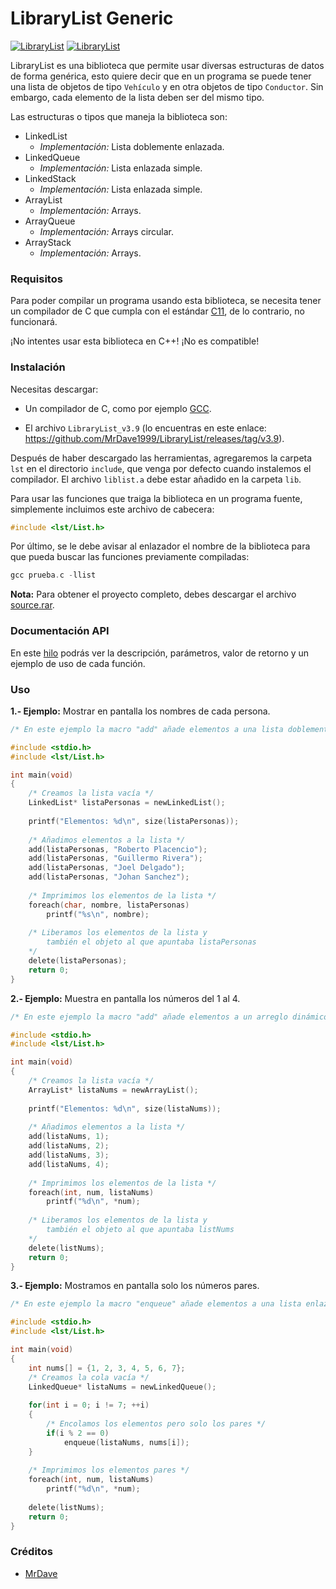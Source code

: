 # LibraryList Generic
[![LibraryList](https://img.shields.io/badge/C-ListGeneric-blue)](https://github.com/MrDave1999/LibraryList)
[![LibraryList](https://img.shields.io/badge/LibraryList-v3.9-blue)](https://github.com/MrDave1999/LibraryList)

LibraryList es una biblioteca que permite usar diversas estructuras de datos de forma genérica, esto quiere decir que en un programa se puede tener una lista de objetos de tipo `Vehículo` y en otra objetos de tipo `Conductor`. Sin embargo, cada elemento de la lista deben ser del mismo tipo.

Las estructuras o tipos que maneja la biblioteca son:

- LinkedList
  - *Implementación:* Lista doblemente enlazada.
- LinkedQueue
  - *Implementación:* Lista enlazada simple.
- LinkedStack
  - *Implementación:* Lista enlazada simple.
- ArrayList
  - *Implementación:* Arrays.
- ArrayQueue
  - *Implementación:* Arrays circular.
- ArrayStack
  - *Implementación:* Arrays.

### Requisitos

Para poder compilar un programa usando esta biblioteca, se necesita tener un compilador de C que cumpla con el estándar [C11](https://es.wikipedia.org/wiki/C_(lenguaje_de_programaci%C3%B3n)#C11), de lo contrario, no funcionará.

¡No intentes usar esta biblioteca en C++! ¡No es compatible!

### Instalación

Necesitas descargar:

- Un compilador de C, como por ejemplo [GCC](https://jmeubank.github.io/tdm-gcc/download/).

- El archivo `LibraryList_v3.9` (lo encuentras en este enlace: https://github.com/MrDave1999/LibraryList/releases/tag/v3.9).

Después de haber descargado las herramientas, agregaremos la carpeta `lst` en el directorio `include`, que venga por defecto cuando instalemos el compilador. El archivo `liblist.a` debe estar añadido en la carpeta `lib`.

Para usar las funciones que traiga la biblioteca en un programa fuente, simplemente incluimos este archivo de cabecera:
```c
#include <lst/List.h>
```
Por último, se le debe avisar al enlazador el nombre de la biblioteca para que pueda buscar las funciones previamente compiladas:
```c
gcc prueba.c -llist
```
**Nota:** Para obtener el proyecto completo, debes descargar el archivo [source.rar]( https://github.com/MrDave1999/LibraryList/releases/tag/v3.9).

### Documentación API

En este [hilo](https://github.com/MrDave1999/LibraryList/wiki/Documentaci%C3%B3n) podrás ver la descripción, parámetros, valor de retorno y un ejemplo de uso de cada función.

### Uso

**1.- Ejemplo:** Mostrar en pantalla los nombres de cada persona.
```c
/* En este ejemplo la macro "add" añade elementos a una lista doblemente enlazada. */

#include <stdio.h>
#include <lst/List.h>

int main(void)
{
	/* Creamos la lista vacía */
	LinkedList* listaPersonas = newLinkedList();
	
	printf("Elementos: %d\n", size(listaPersonas));
	
	/* Añadimos elementos a la lista */
	add(listaPersonas, "Roberto Placencio");
	add(listaPersonas, "Guillermo Rivera");
	add(listaPersonas, "Joel Delgado");
	add(listaPersonas, "Johan Sanchez");
	
	/* Imprimimos los elementos de la lista */
	foreach(char, nombre, listaPersonas)
		printf("%s\n", nombre);
	
	/* Liberamos los elementos de la lista y 
		también el objeto al que apuntaba listaPersonas 
	*/
	delete(listaPersonas);
	return 0;
}
```

**2.- Ejemplo:** Muestra en pantalla los números del 1 al 4.
```c
/* En este ejemplo la macro "add" añade elementos a un arreglo dinámico. */

#include <stdio.h>
#include <lst/List.h>

int main(void)
{
	/* Creamos la lista vacía */
	ArrayList* listaNums = newArrayList();
	
	printf("Elementos: %d\n", size(listaNums));
	
	/* Añadimos elementos a la lista */
	add(listaNums, 1);
	add(listaNums, 2);
	add(listaNums, 3);
	add(listaNums, 4);
	
	/* Imprimimos los elementos de la lista */
	foreach(int, num, listaNums)
		printf("%d\n", *num);
	
	/* Liberamos los elementos de la lista y 
		también el objeto al que apuntaba listNums 
	*/
	delete(listNums);
	return 0;
}
```

**3.- Ejemplo:** Mostramos en pantalla solo los números pares.
```c
/* En este ejemplo la macro "enqueue" añade elementos a una lista enlazada simple. */

#include <stdio.h>
#include <lst/List.h>

int main(void)
{
	int nums[] = {1, 2, 3, 4, 5, 6, 7};
	/* Creamos la cola vacía */
	LinkedQueue* listaNums = newLinkedQueue();
	
	for(int i = 0; i != 7; ++i)
	{
		/* Encolamos los elementos pero solo los pares */
		if(i % 2 == 0)
			enqueue(listaNums, nums[i]);
	}
	
	/* Imprimimos los elementos pares */
	foreach(int, num, listaNums)
		printf("%d\n", *num);
	
	delete(listNums);
	return 0;
}
```

### Créditos

- [MrDave](https://github.com/MrDave1999) 
